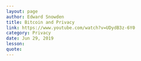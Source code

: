 ```yaml
---
layout: page
author: Edward Snowden
title: Bitcoin and Privacy
link: https://www.youtube.com/watch?v=UDydB3z-6Y0
category: Privacy
date: Jun 29, 2019
lesson: 
quote: 
---
```

